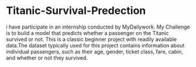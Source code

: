 # Titanic-Survival-Predection

i have participate in an internship conducted by MyDailywork. My Challenge is to build a model that predicts whether a passenger on the Titanic survived or not. This is a classic beginner project with readily available data.The dataset typically used for this project contains information about individual passengers, such as their age, gender, ticket class, fare, cabin, and whether or not they survived.
